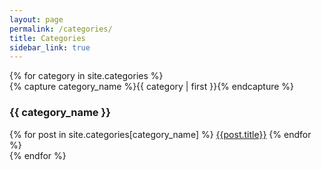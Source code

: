 ```yaml
---
layout: page
permalink: /categories/
title: Categories
sidebar_link: true
---
```



<div id="archives">
{% for category in site.categories %}
  <div class="archive-group">
    {% capture category_name %}{{ category | first }}{% endcapture %}
    <div id="#{{ category_name | slugize }}"></div>
    <h3 class="category-head">{{ category_name }}</h3>
    <a name="{{ category_name | slugize }}"></a>
    {% for post in site.categories[category_name] %}
      <a href="{{ site.baseurl }}{{ post.url }}">{{post.title}}</a>
    {% endfor %}
  </div>
{% endfor %}
</div>
